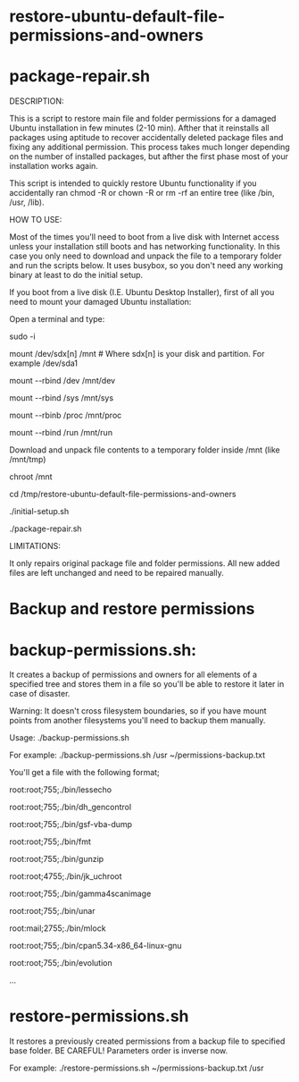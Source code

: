 # restore-ubuntu-default-file-permissions-and-owners

# package-repair.sh

DESCRIPTION:

This is a script to restore main file and folder permissions for a damaged Ubuntu installation in few minutes (2-10 min). Afther that it reinstalls all packages using aptitude to recover accidentally deleted package files and fixing any additional permission. This process takes much longer depending on the number of installed packages, but afther the first phase most of your installation works again.

This script is intended to quickly restore Ubuntu functionality if you accidentally ran chmod -R or chown -R or rm -rf an entire tree
(like /bin, /usr, /lib).

HOW TO USE:

Most of the times you'll need to boot from a live disk with Internet access unless your installation still boots and has networking functionality.
In this case you only need to download and unpack the file to a temporary folder and run the scripts below. It uses busybox, so you don't need any
working binary at least to do the initial setup.

If you boot from a live disk (I.E. Ubuntu Desktop Installer), first of all you need to mount your damaged Ubuntu installation:

Open a terminal and type:

sudo -i

mount /dev/sdx[n] /mnt   # Where sdx[n] is your disk and partition. For example /dev/sda1

mount --rbind /dev /mnt/dev

mount --rbind /sys /mnt/sys

mount --rbinb /proc /mnt/proc

mount --rbind /run /mnt/run


Download and unpack file contents to a temporary folder inside /mnt (like /mnt/tmp)

chroot /mnt

cd /tmp/restore-ubuntu-default-file-permissions-and-owners

./initial-setup.sh

./package-repair.sh

LIMITATIONS:

It only repairs original package file and folder permissions. All new added files are left unchanged and need to be repaired manually.

# Backup and restore permissions

# backup-permissions.sh:

It creates a backup of permissions and owners for all elements of a specified tree and stores them in a file so you'll be able to restore it later in case of disaster.

Warning: It doesn't cross filesystem boundaries, so if you have mount points from another filesystems you'll need to backup them manually.

Usage: ./backup-permissions.sh <base dir> <output file>

  For example: ./backup-permissions.sh /usr ~/permissions-backup.txt
  
You'll get a file with the following format;
  
root:root;755;./bin/lessecho
  
root:root;755;./bin/dh_gencontrol
  
root:root;755;./bin/gsf-vba-dump
  
root:root;755;./bin/fmt
  
root:root;755;./bin/gunzip
  
root:root;4755;./bin/jk_uchroot
  
root:root;755;./bin/gamma4scanimage
  
root:root;755;./bin/unar
  
root:mail;2755;./bin/mlock
  
root:root;755;./bin/cpan5.34-x86_64-linux-gnu
  
root:root;755;./bin/evolution

...
  

# restore-permissions.sh

It restores a previously created permissions from a backup file to specified base folder. BE CAREFUL! Parameters order is inverse now.
  
  For example: ./restore-permissions.sh ~/permissions-backup.txt /usr
  
